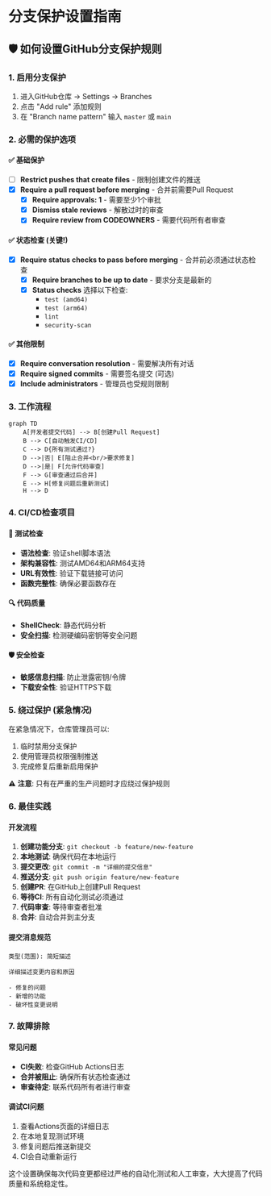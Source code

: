 # 分支保护设置指南

## 🛡️ 如何设置GitHub分支保护规则

### 1. 启用分支保护
1. 进入GitHub仓库 → Settings → Branches
2. 点击 "Add rule" 添加规则
3. 在 "Branch name pattern" 输入 `master` 或 `main`

### 2. 必需的保护选项

#### ✅ 基础保护
- [ ] **Restrict pushes that create files** - 限制创建文件的推送
- [x] **Require a pull request before merging** - 合并前需要Pull Request
  - [x] **Require approvals: 1** - 需要至少1个审批
  - [x] **Dismiss stale reviews** - 解散过时的审查
  - [x] **Require review from CODEOWNERS** - 需要代码所有者审查

#### ✅ 状态检查 (关键!)
- [x] **Require status checks to pass before merging** - 合并前必须通过状态检查
  - [x] **Require branches to be up to date** - 要求分支是最新的
  - [x] **Status checks** 选择以下检查:
    - `test (amd64)`
    - `test (arm64)` 
    - `lint`
    - `security-scan`

#### ✅ 其他限制
- [x] **Require conversation resolution** - 需要解决所有对话
- [x] **Require signed commits** - 需要签名提交 (可选)
- [x] **Include administrators** - 管理员也受规则限制

### 3. 工作流程

```mermaid
graph TD
    A[开发者提交代码] --> B[创建Pull Request]
    B --> C[自动触发CI/CD]
    C --> D{所有测试通过?}
    D -->|否| E[阻止合并<br/>要求修复]
    D -->|是| F[允许代码审查]
    F --> G[审查通过后合并]
    E --> H[修复问题后重新测试]
    H --> D
```

### 4. CI/CD检查项目

#### 🧪 测试检查
- **语法检查**: 验证shell脚本语法
- **架构兼容性**: 测试AMD64和ARM64支持
- **URL有效性**: 验证下载链接可访问
- **函数完整性**: 确保必要函数存在

#### 🔍 代码质量
- **ShellCheck**: 静态代码分析
- **安全扫描**: 检测硬编码密钥等安全问题

#### 🛡️ 安全检查
- **敏感信息扫描**: 防止泄露密钥/令牌
- **下载安全性**: 验证HTTPS下载

### 5. 绕过保护 (紧急情况)

在紧急情况下，仓库管理员可以:
1. 临时禁用分支保护
2. 使用管理员权限强制推送
3. 完成修复后重新启用保护

⚠️ **注意**: 只有在严重的生产问题时才应绕过保护规则

### 6. 最佳实践

#### 开发流程
1. **创建功能分支**: `git checkout -b feature/new-feature`
2. **本地测试**: 确保代码在本地运行
3. **提交更改**: `git commit -m "详细的提交信息"`
4. **推送分支**: `git push origin feature/new-feature`
5. **创建PR**: 在GitHub上创建Pull Request
6. **等待CI**: 所有自动化测试必须通过
7. **代码审查**: 等待审查者批准
8. **合并**: 自动合并到主分支

#### 提交消息规范
```
类型(范围): 简短描述

详细描述变更内容和原因

- 修复的问题
- 新增的功能
- 破坏性变更说明
```

### 7. 故障排除

#### 常见问题
- **CI失败**: 检查GitHub Actions日志
- **合并被阻止**: 确保所有状态检查通过
- **审查待定**: 联系代码所有者进行审查

#### 调试CI问题
1. 查看Actions页面的详细日志
2. 在本地复现测试环境
3. 修复问题后推送新提交
4. CI会自动重新运行

这个设置确保每次代码变更都经过严格的自动化测试和人工审查，大大提高了代码质量和系统稳定性。